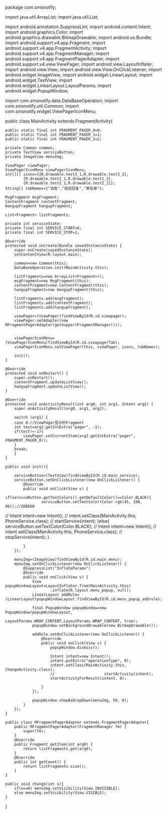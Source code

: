 package com.smsnotify;

import java.util.ArrayList;
import java.util.List;

import android.annotation.SuppressLint;
import android.content.Intent;
import android.graphics.Color;
import android.graphics.drawable.BitmapDrawable;
import android.os.Bundle;
import android.support.v4.app.Fragment;
import android.support.v4.app.FragmentActivity;
import android.support.v4.app.FragmentManager;
import android.support.v4.app.FragmentPagerAdapter;
import android.support.v4.view.ViewPager;
import android.view.LayoutInflater;
import android.view.View;
import android.view.View.OnClickListener;
import android.widget.ImageView;
import android.widget.LinearLayout;
import android.widget.TextView;
import android.widget.LinearLayout.LayoutParams;
import android.widget.PopupWindow;

import com.smsnotify.data.DataBaseOperation;
import com.smsnotify.util.Common;
import com.smsnotify.widget.ViewPagerIconMenu;


public class MainActivity extends FragmentActivity{

	public static final int FRAGMENT_PAGER_0=0;
	public static final int FRAGMENT_PAGER_1=1;
	public static final int FRAGMENT_PAGER_2=2;

	private Common common;
	private TextView serviceButton;
	private ImageView menuImg;

	ViewPager viewPager;
	ViewPagerIconMenu viewPagerIconMenu;
	int[][] icons={{R.drawable.test3_1,R.drawable.test3_2},
			{R.drawable.test1_1,R.drawable.test1_2},
			{R.drawable.test2_1,R.drawable.test2_2}};
	String[] tabNames={"消息","短信回复","黑名单"};

	MsgFragment msgFragment;
	ContentFragment contentFragment;
	HangupFragment hangupFragment;

	List<Fragment> listFragments;
	
	private int serviceState;
	private final int SERVICE_START=0;
	private final int SERVICE_STOP=1;

	@Override
	protected void onCreate(Bundle savedInstanceState) {
		super.onCreate(savedInstanceState);
		setContentView(R.layout.main);

		common=new Common(this);
		DataBaseOperation.init(MainActivity.this);

		listFragments=new ArrayList<Fragment>();
		msgFragment=new MsgFragment(this);
		contentFragment=new ContentFragment(this);
		hangupFragment=new HangupFragment(this);

		listFragments.add(msgFragment);
		listFragments.add(contentFragment);
		listFragments.add(hangupFragment);

		viewPager=(ViewPager)findViewById(R.id.viewpager);
		viewPager.setAdapter(new MFragmentPagerAdapter(getSupportFragmentManager()));


		viewPagerIconMenu=(ViewPagerIconMenu)findViewById(R.id.viewpagerTab);
		viewPagerIconMenu.setViewPager(this, viewPager, icons, tabNames);
		
		init();
	}

	@Override
	protected void onRestart() {
		super.onRestart();
		contentFragment.updateListView();
		hangupFragment.updateListView();
	}

	@Override
	protected void onActivityResult(int arg0, int arg1, Intent arg2) {
		super.onActivityResult(arg0, arg1, arg2);
		
		switch (arg1) {
		case 0://ViewPager显示的Fragment
		int test=arg2.getIntExtra("pager", -1);
		if(test!=-1){
			viewPager.setCurrentItem(arg2.getIntExtra("pager", FRAGMENT_PAGER_0));
		}
		break;
		}
	}

	public void init(){

		serviceButton=(TextView)findViewById(R.id.main_service);
		serviceButton.setOnClickListener(new OnClickListener() {
			@Override
			public void onClick(View v) {
				if(serviceButton.getTextColors().getDefaultColor()==Color.BLACK){
					serviceButton.setTextColor(Color.rgb(45, 190, 96));//2DBE60
//					Intent intent=new Intent();
//					intent.setClass(MainActivity.this, PhoneService.class);
//					startService(intent);
				}else{
					serviceButton.setTextColor(Color.BLACK);
//					Intent intent=new Intent();
//					intent.setClass(MainActivity.this, PhoneService.class);
//					stopService(intent);
				}
				
			}
		});
		
		menuImg=(ImageView)findViewById(R.id.main_menu);
		menuImg.setOnClickListener(new OnClickListener() {
			@SuppressLint("InflateParams") 
			@Override
			public void onClick(View v) {
				View popupWindowLayout=LayoutInflater.from(MainActivity.this)
						.inflate(R.layout.menu_popup, null);
				LinearLayout addRule=(LinearLayout)popupWindowLayout.findViewById(R.id.menu_popup_addrule);

				final PopupWindow popupWindow=new PopupWindow(popupWindowLayout,
						LayoutParams.WRAP_CONTENT,LayoutParams.WRAP_CONTENT, true);
				popupWindow.setBackgroundDrawable(new BitmapDrawable());

				addRule.setOnClickListener(new OnClickListener() {
					@Override
					public void onClick(View v) {
						popupWindow.dismiss();

						Intent intent=new Intent();
						intent.putExtra("operationType", 0);
						intent.setClass(MainActivity.this, ChangeActivity.class);
						//						startActivity(intent);
						startActivityForResult(intent, 0);

					}
				});

				popupWindow.showAsDropDown(menuImg, 50, 0);
			}
		});
	}

	public class MFragmentPagerAdapter extends FragmentPagerAdapter{
		public MFragmentPagerAdapter(FragmentManager fm) {
			super(fm);
		}
		@Override
		public Fragment getItem(int arg0) {
			return listFragments.get(arg0);
		}
		@Override
		public int getCount() {
			return listFragments.size();
		}
	}
	
	public void change(int x){
		if(x==0) menuImg.setVisibility(View.INVISIBLE);
		else menuImg.setVisibility(View.VISIBLE);
	}
}
